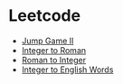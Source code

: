 # Leetcode

* [Jump Game II](https://github.com/Wayne-Zen/Leetcode/blob/master/jump-game-ii.md)
* [Integer to Roman](https://github.com/Wayne-Zen/Leetcode/blob/master/integer-to-roman.md)
* [Roman to Integer](https://github.com/Wayne-Zen/Leetcode/blob/master/roman-to-integer.md)
* [Integer to English Words](https://github.com/Wayne-Zen/Leetcode/blob/master/integer-to-english-words.md)
